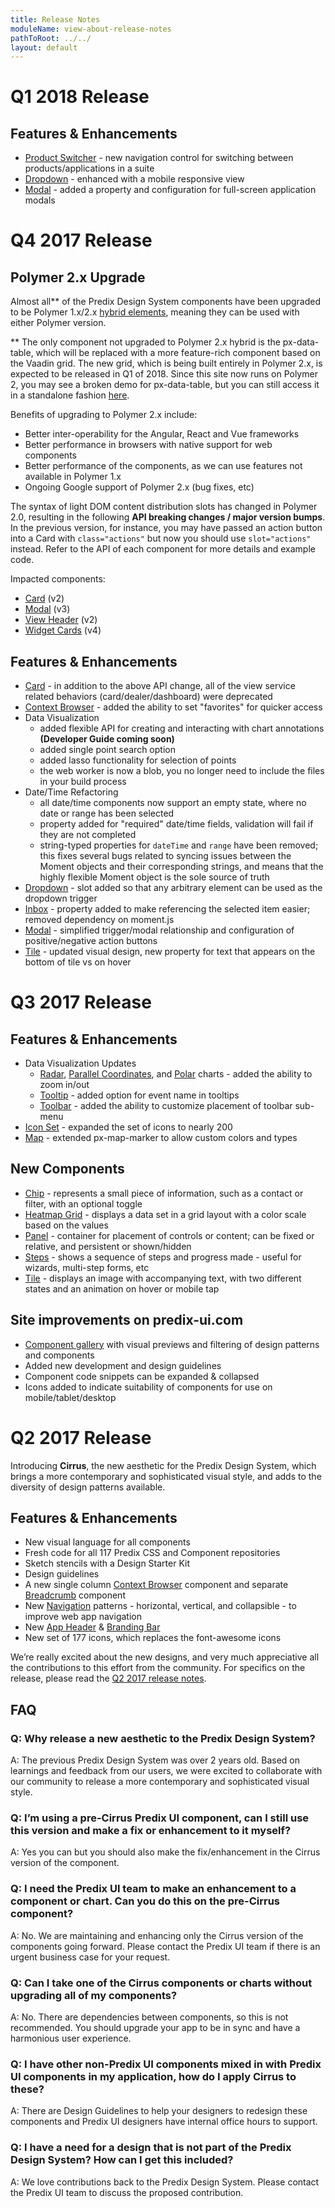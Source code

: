 ```yaml
---
title: Release Notes
moduleName: view-about-release-notes
pathToRoot: ../../
layout: default
---
```


# Q1 2018 Release

## Features & Enhancements

* [Product Switcher](#/modules/px-product-switcher) - new navigation control for switching between products/applications in a suite
* [Dropdown](#/modules/px-dropdown) - enhanced with a mobile responsive view
* [Modal](#/modules/px-modal) - added a property and configuration for full-screen application modals

# Q4 2017 Release

## Polymer 2.x Upgrade
Almost all\*\* of the Predix Design System components have been upgraded to be Polymer 1.x/2.x [hybrid elements](https://www.polymer-project.org/2.0/docs/devguide/hybrid-elements), meaning they can be used with either Polymer version.

\*\* The only component not upgraded to Polymer 2.x hybrid is the px-data-table, which will be replaced with a more feature-rich component based on the Vaadin grid. The new grid, which is being built entirely in Polymer 2.x, is expected to be released in Q1 of 2018. Since this site now runs on Polymer 2, you may see a broken demo for px-data-table, but you can still access it in a standalone fashion [here](https://www.predix-ui.com/px-data-table/px-data-table/).

Benefits of upgrading to Polymer 2.x include:
* Better inter-operability for the Angular, React and Vue frameworks
* Better performance in browsers with native support for web components
* Better performance of the components, as we can use features not available in Polymer 1.x
* Ongoing Google support of Polymer 2.x (bug fixes, etc)

The syntax of light DOM content distribution slots has changed in Polymer 2.0, resulting in the following **API breaking changes / major version bumps**. In the previous version, for instance, you may have passed an action button into a Card with `class="actions"` but now you should use `slot="actions"` instead. Refer to the API of each component for more details and example code.

Impacted components:
* [Card](/#/modules/px-card) (v2)
* [Modal](/#/modules/px-modal) (v3)
* [View Header](/#/modules/px-view-header) (v2)
* [Widget Cards](/#/modules/px-widget-cards) (v4)


## Features & Enhancements

* [Card](/#/modules/px-card) - in addition to the above API change, all of the view service related behaviors (card/dealer/dashboard) were deprecated
* [Context Browser](/#/modules/px-context-browser) - added the ability to set "favorites" for quicker access
* Data Visualization
  * added flexible API for creating and interacting with chart annotations **(Developer Guide coming soon)**
  * added single point search option
  * added lasso functionality for selection of points
  * the web worker is now a blob, you no longer need to include the files in your build process
* Date/Time Refactoring
  * all date/time components now support an empty state, where no date or range has been selected
  * property added for "required" date/time fields, validation will fail if they are not completed
  * string-typed properties for `dateTime` and `range` have been removed; this fixes several bugs related to syncing issues between the Moment objects and their corresponding strings, and means that the highly flexible Moment object is the sole source of truth
* [Dropdown](/#/modules/px-dropdown) - slot added so that any arbitrary element can be used as the dropdown trigger
* [Inbox](/#/modules/px-inbox) - property added to make referencing the selected item easier; removed dependency on moment.js
* [Modal](/#/modules/px-modal) - simplified trigger/modal relationship and configuration of positive/negative action buttons
* [Tile](/#/modules/px-tile) - updated visual design, new property for text that appears on the bottom of tile vs on hover


# Q3 2017 Release

## Features & Enhancements

* Data Visualization Updates
  * [Radar](/#/modules/px-vis-radar), [Parallel Coordinates](/#/modules/px-vis-parallel-coordinates), and [Polar](/#/modules/px-vis-polar) charts - added the ability to zoom in/out
  * [Tooltip](/#/elements/vis/px-vis/px-vis-tooltip) - added option for event name in tooltips
  * [Toolbar](/#/elements/vis/px-vis/px-vis-toolbar) - added the ability to customize placement of toolbar sub-menu
* [Icon Set](/#/modules/px-icon-set) - expanded the set of icons to nearly 200
* [Map](/#/modules/px-map) - extended px-map-marker to allow custom colors and types

## New Components

* [Chip](/#/modules/px-chip) - represents a small piece of information, such as a contact or filter, with an optional toggle
* [Heatmap Grid](/#/modules/px-heatmap-grid) - displays a data set in a grid layout with a color scale based on the values
* [Panel](/#/modules/px-panel) - container for placement of controls or content; can be fixed or relative, and persistent or shown/hidden
* [Steps](/#/modules/px-steps) - shows a sequence of steps and progress made - useful for wizards, multi-step forms, etc
* [Tile](/#/modules/px-tile) - displays an image with accompanying text, with two different states and an animation on hover or mobile tap

## Site improvements on predix-ui.com

* [Component gallery](/#/gallery) with visual previews and filtering of design patterns and components
* Added new development and design guidelines
* Component code snippets can be expanded & collapsed
* Icons added to indicate suitability of components for use on mobile/tablet/desktop


# Q2 2017 Release

Introducing **Cirrus**, the new aesthetic for the Predix Design System, which brings a more contemporary and sophisticated visual style, and adds to the diversity of design patterns available.

## Features & Enhancements

* New visual language for all components
* Fresh code for all 117 Predix CSS and Component repositories
* Sketch stencils with a Design Starter Kit
* Design guidelines
* A new single column [Context Browser](/#/modules/px-context-browser) component and separate [Breadcrumb](/#/modules/px-breadcrumbs) component
* New [Navigation](/#/modules/px-app-nav) patterns - horizontal, vertical, and collapsible - to improve web app navigation
* New [App Header](/#/modules/px-app-header) & [Branding Bar](/#/modules/px-branding-bar)
* New set of 177 icons, which replaces the font-awesome icons

We’re really excited about the new designs, and very much appreciative all the contributions to this effort from the community. For specifics on the release, please read the [Q2 2017 release notes](https://docs.predix.io/en-US/content/platform/web_application_development/predix_ui/predix-design-system-release-notes).

## FAQ

### Q: Why release a new aesthetic to the Predix Design System?
A: The previous Predix Design System was over 2 years old. Based on learnings and feedback from our users, we were excited to collaborate with our community to release a more contemporary and sophisticated visual style.

### Q: I’m using a pre-Cirrus Predix UI component, can I still use this version and make a fix or enhancement to it myself?
A: Yes you can but you should also make the fix/enhancement in the Cirrus version of the component.

### Q: I need the Predix UI team to make an enhancement to a component or chart. Can you do this on the pre-Cirrus component?
A: No. We are maintaining and enhancing only the Cirrus version of the components going forward. Please contact the Predix UI team if there is an urgent business case for your request.

### Q: Can I take one of the Cirrus components or charts without upgrading all of my components?
A: No. There are dependencies between components, so this is not recommended. You should upgrade your app to be in sync and have a harmonious user experience.

### Q: I have other non-Predix UI components mixed in with Predix UI components in my application, how do I apply Cirrus to these?
A: There are Design Guidelines to help your designers to redesign these components and Predix UI designers have internal office hours to support.

### Q: I have a need for a design that is not part of the Predix Design System? How can I get this included?
A: We love contributions back to the Predix Design System. Please contact the Predix UI team to discuss the proposed contribution.
